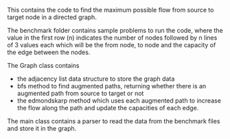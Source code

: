 This contains the code to find the maximum possible flow from source to target node in a directed graph.

The benchmark folder contains sample problems to run the code, where the value in the first row (n) indicates 
the number of nodes followed by n lines of 3 values each which will be the from node, to node and the capacity 
of the edge between the nodes.

The Graph class contains 
- the adjacency list data structure to store the graph data
- bfs method to find augmented paths, returning whether there is an augmented path from source to target or not
- the edmondskarp method which uses each augmented path to increase the flow along the path and update the
  capacities of each edge.

The main class contains a parser to read the data from the benchmark files and store it in the graph.

